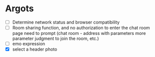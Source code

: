 # Argots

- [ ] Determine network status and browser compatibility
- [ ] Room sharing function, and no authorization to enter the chat room page need to prompt (chat room - address with parameters more parameter judgment to join the room, etc.)
- [ ] emo expression
- [x] select a header photo
